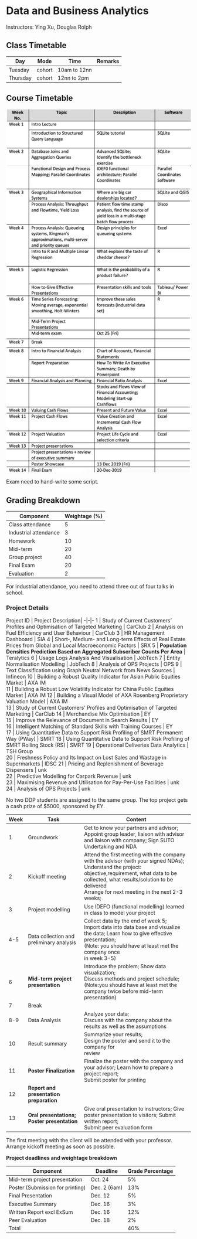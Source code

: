 # Data and Business Analytics 

Instructors: Ying Xu, Douglas Rolph

## Class Timetable

| Day      | Mode   | Time         | Remarks |
| -------- | ------ | ------------ | ------- |
| Tuesday  | cohort | 10am to 12nn |         |
| Thursday | cohort | 12nn to 2pm  |         |



## Course Timetable

![course_timeline](assets/course_timeline.png)



Exam need to hand-write some script.



## Grading Breakdown

| Component             | Weightage (%) |
| --------------------- | ------------- |
| Class attendance      | 5             |
| Industrial attendance | 3             |
| Homework              | 10            |
| Mid-term              | 20            |
| Group project         | 40            |
| Final Exam            | 20            |
| Evaluation            | 2             |

For industrial attendance, you need to attend three out of four talks in school.



### Project Details


Project ID | Project Description| 
-|-|-
1 | Study of Current Customers’ Profiles and Optimisation of Targeted Marketing | CarClub 
2 | Analysis on Fuel Efficiency and User Behaviour | CarClub 
3 | HR Management Dashboard | SIA 
4 | Short-, Medium- and Long-term Effects of Real Estate Prices from Global and Local Macroeconomic Factors | SRX 
5 | **Population Densities Prediction Based on Aggregated Subscriber Counts Per Area** | Teralytics 
6 | Usage Logs Analysis And Visualisation | JobTech 
7 | Entity Normalisation Modelling | JobTech 
8 | Analysis of OPS Projects | OPS 
9 | Text Classification using Graph Neutral Network from News Sources | Infineon 
10 | Building a Robust Quality Indicator for Asian Public Equities Market        | AXA IM     
 11 | Building a Robust Low Volatility Indicator for China Public Equities Market | AXA IM 
 12 | Building a Visual Model of AXA Rosenberg Proprietary Valuation Model        | AXA IM  
 13 | Study of Current Customers’ Profiles and Optimisation of Targeted Marketing      | CarClub 
 14 | Merchandise Mix Optimisation                                                | EY                                              
 15 | Improve the Relevance of Document in Search Results                         | EY                       
 16 | Intelligent Matching of Standard Skills with Training Courses               | EY             
 17 | Using Quantitative Data to Support Risk Profiling of SMRT Permanent Way (PWay)   | SMRT 
 18 | Using Quantitative Data to Support Risk Profiling of SMRT Rolling Stock (RS)     | SMRT 
 19 | Operational Deliveries Data Analytics                                       | TSH Group                            
 20 | Freshness Policy and Its Impact on Lost Sales and Wastage in Supermarkets    | IDSC 
 21 | Pricing and Replenishment of Beverage Dispensers                             | unk                          
 22 | Predictive Modelling for Carpark Revenue                                     | unk                                  
 23 | Maximising Revenue and Utilisation for Pay-Per-Use Facilities                | unk             
 24 | Analysis of OPS Projects                                                     | unk                                                

No two DDP students are assigned to the same group. The top project gets a cash prize of $5000, sponsored by EY.



| Week | Task                                        | Content                                                      |
| ---- | ------------------------------------------- | ------------------------------------------------------------ |
| 1    | Groundwork                                  | Get to know your partners and advisor;<br/>Appoint group leader, liaison with advisor and liaison with company; Sign SUTO Undertaking and NDA |
| 2    | Kickoff meeting                             | Attend the first meeting with the company with the advisor (with your signed NDAs);<br/>Understand the project: objective,requirement, what data to be collected, what results/solution to be delivered<br/>Arrange for next meeting in the next 2-3 weeks; |
| 3    | Project modelling                           | Use IDEFO (functional modelling) learned in class to model your  project |
| 4-5  | Data collection and preliminary analysis    | Collect data by the end of week 5;<br/>Import data into data base and visualize the data; Learn how to give effective presentation;<br/>(Note: you should have at least met the company once<br/>in week 3-5) |
| 6    | **Mid-term project presentation**           | Introduce the problem; Show data visualization;<br/>Discuss methods and project schedule;<br/>(Note:you should have at least met the company twice before mid-term presentation) |
| 7    | Break                                       |                                                              |
| 8-9  | Data Analysis                               | Analyze your data;<br/>Discuss with the company about the results as well as the assumptions |
| 10   | Result summary                              | Summarize your results;<br/>Design the poster and send it to the company for<br/>review |
| 11   | **Poster Finalization**                     | Finalize the poster with the company and your advisor; Learn how to prepare a project report;<br/>Submit poster for printing |
| 12   | **Report and presentation preparation**     |                                                              |
| 13   | **Oral presentations; Poster presentation** | Give oral presentation to instructors; Give poster presentation to visitors; Submit written report;<br/>Submit peer evaluation form |

The first meeting with the client will be attended with your professor. Arrange kickoff meeting as soon as possible.



**Project deadlines and weightage breakdown**

Component | Deadline | Grade Percentage 
-|-|-
Mid-term project presentation | Oct. 24 | 5% 
Poster (Submission for printing) | Dec. 2 (6am) | 13% 
Final Presentation | Dec. 12 | 5% 
Executive Summary | Dec. 16 | 3% 
Written Report excl ExSum | Dec. 16 | 12% 
Peer Evaluation | Dec. 18 | 2% 
Total | | 40%

